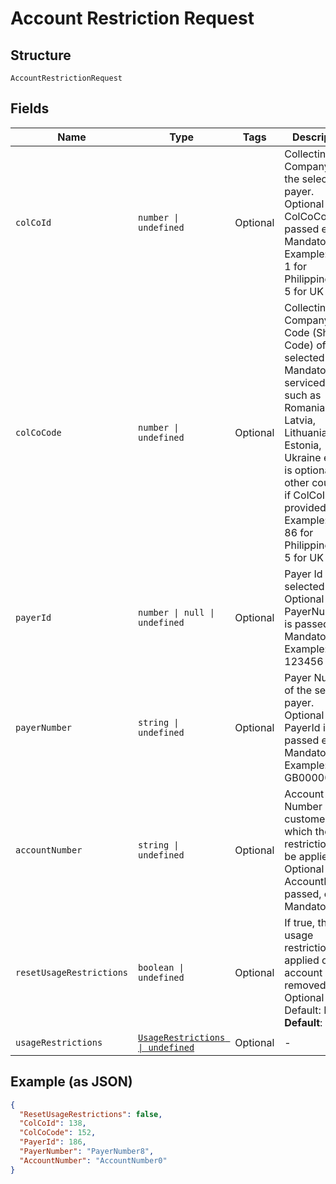 
# Account Restriction Request

## Structure

`AccountRestrictionRequest`

## Fields

| Name | Type | Tags | Description |
|  --- | --- | --- | --- |
| `colCoId` | `number \| undefined` | Optional | Collecting Company Id of the selected payer.<br>Optional if ColCoCode is passed else Mandatory.<br>Example:<br>1 for Philippines<br>5 for UK |
| `colCoCode` | `number \| undefined` | Optional | Collecting Company Code (Shell Code) of the selected payer.<br>Mandatory for serviced OUs such as Romania, Latvia, Lithuania, Estonia, Ukraine etc. It is optional for other countries if ColCoID is provided.<br>Example:<br>86 for Philippines<br>5 for UK |
| `payerId` | `number \| null \| undefined` | Optional | Payer Id of the selected payer.<br>Optional if PayerNumber is passed else Mandatory<br>Example: 123456 |
| `payerNumber` | `string \| undefined` | Optional | Payer Number of the selected payer.<br>Optional if PayerId is passed else Mandatory<br>Example: GB000000123 |
| `accountNumber` | `string \| undefined` | Optional | Account Number of the customer on which the restrictions will be applied.<br>Optional if AccountId is passed, else Mandatory. |
| `resetUsageRestrictions` | `boolean \| undefined` | Optional | If true, the usage restrictions applied on the account will be removed.<br>Optional<br>Default: False<br>**Default**: `false` |
| `usageRestrictions` | [`UsageRestrictions \| undefined`](../../doc/models/usage-restrictions.md) | Optional | - |

## Example (as JSON)

```json
{
  "ResetUsageRestrictions": false,
  "ColCoId": 138,
  "ColCoCode": 152,
  "PayerId": 186,
  "PayerNumber": "PayerNumber8",
  "AccountNumber": "AccountNumber0"
}
```

